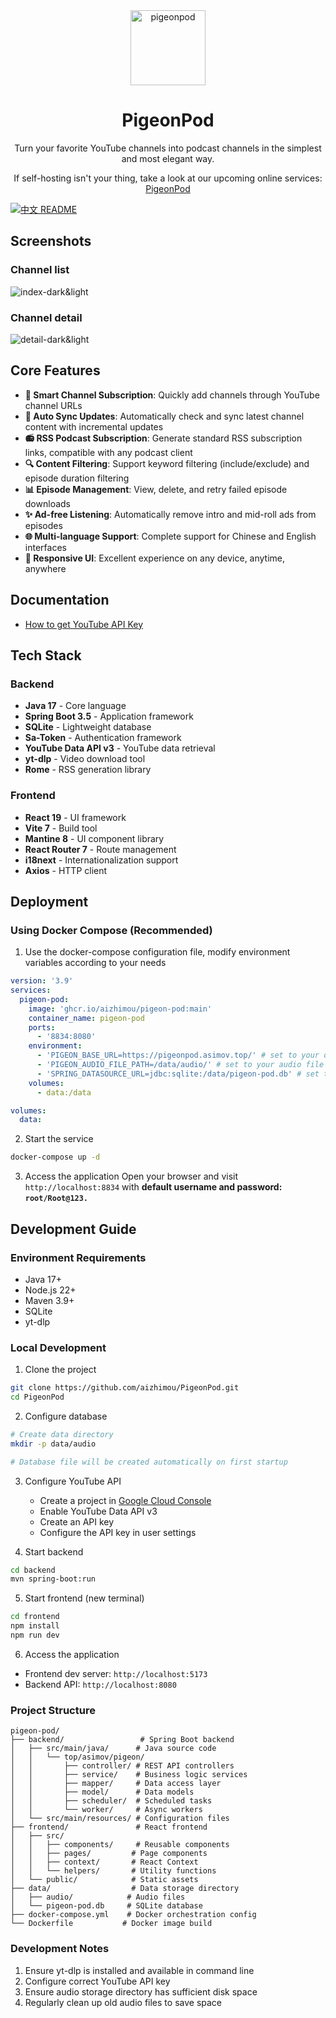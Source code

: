 <div align="center">
  <img src="frontend/src/assets/pigeon.png" alt="pigeonpod" width="120" />
  <h1>PigeonPod</h1>
  <p>Turn your favorite YouTube channels into podcast channels in the simplest and most elegant way.</p>
  <p>If self-hosting isn't your thing, take a look at our upcoming online services:
    <a target="_blank" href="https://pigeonpod.asimov.top/">PigeonPod</a>
  </p>
</div>

[![中文 README](https://img.shields.io/badge/README-%E4%B8%AD%E6%96%87-red?style=flat-square)](README-ZH.md)

## Screenshots

### Channel list
![index-dark&light](documents/screenshots/index-dark&light.png)

### Channel detail
![detail-dark&light](documents/screenshots/detail-dark&light.png)

## Core Features

- **🎯 Smart Channel Subscription**: Quickly add channels through YouTube channel URLs
- **🤖 Auto Sync Updates**: Automatically check and sync latest channel content with incremental updates
- **📻 RSS Podcast Subscription**: Generate standard RSS subscription links, compatible with any podcast client
- **🔍 Content Filtering**: Support keyword filtering (include/exclude) and episode duration filtering
- **📊 Episode Management**: View, delete, and retry failed episode downloads
- **✨ Ad-free Listening**: Automatically remove intro and mid-roll ads from episodes
- **🌐 Multi-language Support**: Complete support for Chinese and English interfaces
- **📱 Responsive UI**: Excellent experience on any device, anytime, anywhere

## Documentation

- [How to get YouTube API Key](https://github.com/mxpv/podsync/blob/main/docs/how_to_get_youtube_api_key.md)

## Tech Stack

### Backend
- **Java 17** - Core language
- **Spring Boot 3.5** - Application framework
- **SQLite** - Lightweight database
- **Sa-Token** - Authentication framework
- **YouTube Data API v3** - YouTube data retrieval
- **yt-dlp** - Video download tool
- **Rome** - RSS generation library

### Frontend
- **React 19** - UI framework
- **Vite 7** - Build tool
- **Mantine 8** - UI component library
- **React Router 7** - Route management
- **i18next** - Internationalization support
- **Axios** - HTTP client

## Deployment

### Using Docker Compose (Recommended)

1. Use the docker-compose configuration file, modify environment variables according to your needs
```yml
version: '3.9'
services:
  pigeon-pod:
    image: 'ghcr.io/aizhimou/pigeon-pod:main'
    container_name: pigeon-pod
    ports:
      - '8834:8080'
    environment:
      - 'PIGEON_BASE_URL=https://pigeonpod.asimov.top/' # set to your domain
      - 'PIGEON_AUDIO_FILE_PATH=/data/audio/' # set to your audio file path
      - 'SPRING_DATASOURCE_URL=jdbc:sqlite:/data/pigeon-pod.db' # set to your database path
    volumes:
      - data:/data

volumes:
  data:
```

2. Start the service
```bash
docker-compose up -d
```

3. Access the application
Open your browser and visit `http://localhost:8834` with **default username and password: `root/Root@123.`**

## Development Guide

### Environment Requirements
- Java 17+
- Node.js 22+
- Maven 3.9+
- SQLite
- yt-dlp

### Local Development

1. Clone the project
```bash
git clone https://github.com/aizhimou/PigeonPod.git
cd PigeonPod
```

2. Configure database
```bash
# Create data directory
mkdir -p data/audio

# Database file will be created automatically on first startup
```

3. Configure YouTube API
   - Create a project in [Google Cloud Console](https://console.cloud.google.com/)
   - Enable YouTube Data API v3
   - Create an API key
   - Configure the API key in user settings

4. Start backend
```bash
cd backend
mvn spring-boot:run
```

5. Start frontend (new terminal)
```bash
cd frontend
npm install
npm run dev
```

6. Access the application
- Frontend dev server: `http://localhost:5173`
- Backend API: `http://localhost:8080`

### Project Structure
```
pigeon-pod/
├── backend/                 # Spring Boot backend
│   ├── src/main/java/      # Java source code
│   │   └── top/asimov/pigeon/
│   │       ├── controller/ # REST API controllers
│   │       ├── service/    # Business logic services
│   │       ├── mapper/     # Data access layer
│   │       ├── model/      # Data models
│   │       ├── scheduler/  # Scheduled tasks
│   │       └── worker/     # Async workers
│   └── src/main/resources/ # Configuration files
├── frontend/               # React frontend
│   ├── src/
│   │   ├── components/     # Reusable components
│   │   ├── pages/         # Page components
│   │   ├── context/       # React Context
│   │   └── helpers/       # Utility functions
│   └── public/            # Static assets
├── data/                  # Data storage directory
│   ├── audio/            # Audio files
│   └── pigeon-pod.db     # SQLite database
├── docker-compose.yml    # Docker orchestration config
└── Dockerfile           # Docker image build
```

### Development Notes
1. Ensure yt-dlp is installed and available in command line
2. Configure correct YouTube API key
3. Ensure audio storage directory has sufficient disk space
4. Regularly clean up old audio files to save space
